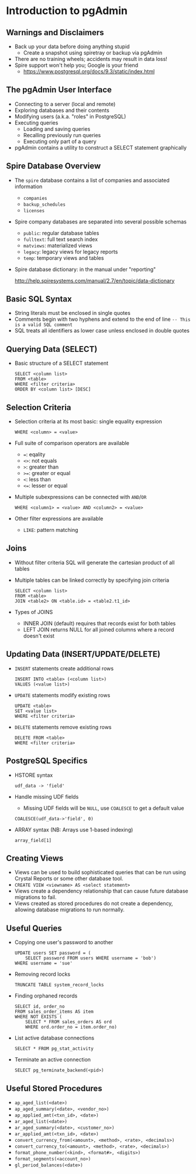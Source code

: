 Introduction to pgAdmin
=======================

Warnings and Disclaimers
------------------------

* Back up your data before doing anything stupid
    * Create a snapshot using spiretray or backup via pgAdmin
* There are no training wheels; accidents may result in data loss!
* Spire support won't help you; Google is your friend
    * https://www.postgresql.org/docs/9.3/static/index.html

The pgAdmin User Interface
--------------------------

* Connecting to a server (local and remote)
* Exploring databases and their contents
* Modifying users (a.k.a. "roles" in PostgreSQL)
* Executing queries
    * Loading and saving queries
    * Recalling previously run queries
    * Executing only part of a query
* pgAdmin contains a utility to construct a SELECT statement graphically


Spire Database Overview
-----------------------

* The `spire` database contains a list of companies and associated information
    * `companies`
    * `backup_schedules`
    * `licenses`

* Spire company databases are separated into several possible schemas
    * `public`: regular database tables
    * `fulltext`: full text search index
    * `matviews`: materialized views
    * `legacy`: legacy views for legacy reports
    * `temp`: temporary views and tables

* Spire database dictionary: in the manual under "reporting"

    http://help.spiresystems.com/manual/2.7/en/topic/data-dictionary


Basic SQL Syntax
----------------

* String literals must be enclosed in single quotes
* Comments begin with two hyphens and extend to the end of line
    `-- This is a valid SQL comment`
* SQL treats all identifiers as lower case unless enclosed in double quotes

Querying Data (SELECT)
----------------------

* Basic structure of a SELECT statement

    ~~~
    SELECT <column list>
    FROM <table>
    WHERE <filter criteria>
    ORDER BY <column list> [DESC]
    ~~~

Selection Criteria
------------------

* Selection criteria at its most basic: single equality expression

    ~~~
    WHERE <column> = <value>
    ~~~

* Full suite of comparison operators are available
    * `=`: eqality
    * `<>`: not equals
    * `>`: greater than
    * `>=`: greater or equal
    * `<`: less than
    * `<=`: lesser or equal

* Multiple subexpressions can be connected with `AND`/`OR`

    ~~~
    WHERE <column1> = <value> AND <column2> = <value>
    ~~~

* Other filter expressions are available
    * `LIKE`: pattern matching


Joins
-----

* Without filter criteria SQL will generate the cartesian product of all tables
* Multiple tables can be linked correctly by specifying join criteria

    ~~~
    SELECT <column list>
    FROM <table>
    JOIN <table2> ON <table.id> = <table2.t1_id>
    ~~~

* Types of JOINS
    * INNER JOIN (default) requires that records exist for both tables
    * LEFT JOIN returns NULL for all joined columns where a record doesn't
      exist


Updating Data (INSERT/UPDATE/DELETE)
-----------------------------

* `INSERT` statements create additional rows

    ~~~
    INSERT INTO <table> (<column list>)
    VALUES (<value list>)
    ~~~

* `UPDATE` statements modify existing rows

    ~~~
    UPDATE <table>
    SET <value list>
    WHERE <filter criteria>
    ~~~

* `DELETE` statements remove existing rows

    ~~~
    DELETE FROM <table>
    WHERE <filter criteria>
    ~~~


PostgreSQL Specifics
--------------------

* HSTORE syntax

    ~~~
    udf_data -> 'field'
    ~~~

* Handle missing UDF fields
    * Missing UDF fields will be `NULL`, use `COALESCE` to get a default value

    ~~~
    COALESCE(udf_data->'field', 0)
    ~~~

* ARRAY syntax (NB: Arrays use 1-based indexing)

    ~~~
    array_field[1]
    ~~~


Creating Views
--------------

* Views can be used to build sophisticated queries that can be run using
  Crystal Reports or some other database tool.
* `CREATE VIEW <viewname> AS <select statement>`
* Views create a dependency relationship that can cause future database
  migrations to fail.
* Views created as stored procedures do not create a dependency, allowing
  database migrations to run normally.


Useful Queries
--------------

* Copying one user's password to another

    ~~~
    UPDATE users SET password = (
        SELECT password FROM users WHERE username = 'bob')
    WHERE username = 'sue'
    ~~~

* Removing record locks

    ~~~
    TRUNCATE TABLE system_record_locks
    ~~~

* Finding orphaned records

    ~~~
    SELECT id, order_no
    FROM sales_order_items AS item
    WHERE NOT EXISTS (
        SELECT * FROM sales_orders AS ord
        WHERE ord.order_no = item.order_no)
    ~~~

* List active database connections

    ~~~
    SELECT * FROM pg_stat_activity
    ~~~

* Terminate an active connection

    ~~~
    SELECT pg_terminate_backend(<pid>)
    ~~~


Useful Stored Procedures
------------------------

* `ap_aged_list(<date>)`
* `ap_aged_summary(<date>, <vendor_no>)`
* `ap_applied_amt(<txn_id>, <date>)`
* `ar_aged_list(<date>)`
* `ar_aged_summary(<date>, <customer_no>)`
* `ar_applied_amt(<txn_id>, <date>)`
* `convert_currency_from(<amount>, <method>, <rate>, <decimals>)`
* `convert_currency_to(<amount>, <method>, <rate>, <decimals>)`
* `format_phone_number(<kind>, <format#>, <digits>)`
* `format_segments(<account_no>)`
* `gl_period_balances(<date>)`
